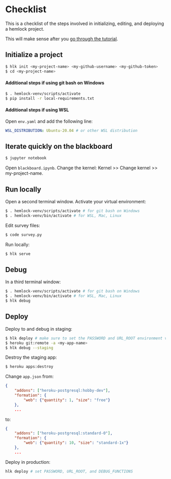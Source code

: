 # Checklist

This is a checklist of the steps involved in initializing, editing, and deploying a hemlock project.

This will make sense after you [go through the tutorial](tutorial/intro.md).

## Initialize a project

```bash
$ hlk init <my-project-name> <my-github-username> <my-github-token>
$ cd <my-project-name>
```

#### Additional steps if using git bash on Windows

```bash
$ . hemlock-venv/scripts/activate
$ pip install -r local-requirements.txt
```

#### Additional steps if using WSL

Open `env.yaml` and add the following line:

```yaml
WSL_DISTRIBUTION: Ubuntu-20.04 # or other WSL distribution
```

## Iterate quickly on the blackboard

```bash
$ jupyter notebook
```

Open `blackboard.ipynb`. Change the kernel: Kernel >> Change kernel >> my-project-name.

## Run locally

Open a second terminal window. Activate your virtual environment:

```bash
$ . hemlock-venv/scripts/activate # for git bash on Windows
$ . hemlock-venv/bin/activate # for WSL, Mac, Linux
```

Edit survey files:

```bash
$ code survey.py
```

Run locally:

```bash
$ hlk serve
```

## Debug

In a third terminal window:

```bash
$ . hemlock-venv/scripts/activate # for git bash on Windows
$ . hemlock-venv/bin/activate # for WSL, Mac, Linux
$ hlk debug
```

## Deploy

Deploy to and debug in staging:

```bash
$ hlk deploy # make sure to set the PASSWORD and URL_ROOT environment variables
$ heroku git:remote -a <my-app-name>
$ hlk debug --staging
```

Destroy the staging app:

```bash
$ heroku apps:destroy
```

Change `app.json` from:

```json
{
    "addons": ["heroku-postgresql:hobby-dev"],
    "formation": {
        "web": {"quantity": 1, "size": "free"}
    },
    ...
```

to:

```json
{
    "addons": ["heroku-postgresql:standard-0"],
    "formation": {
        "web": {"quantity": 10, "size": "standard-1x"}
    },
    ...
```

Deploy in production:

```bash
hlk deploy # set PASSWORD, URL_ROOT, and DEBUG_FUNCTIONS
```